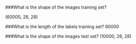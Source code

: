 ###What is the shape of the images training set?

(60000, 28, 28)

###What is the length of the labels training set? 
60000

###What is the shape of the images test set?
(10000, 28, 28)